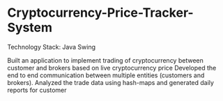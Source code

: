 # Cryptocurrency-Price-Tracker-System
Technology Stack:
Java Swing

Built an application to implement trading of cryptocurrency between customer and brokers based on live cryptocurrency price
Developed the end to end communication between multiple entities (customers and brokers). 
Analyzed the trade data using hash-maps and generated daily reports for customer
